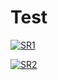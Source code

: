 # Test
[![SR1](https://img.youtube.com/vi/nNWG7DGQrYs/0.jpg)](https://youtu.be/nNWG7DGQrYs)


[![SR2](https://img.youtube.com/vi/Q6KqRZ9lyes/0.jpg)](https://youtu.be/Q6KqRZ9lyes)
